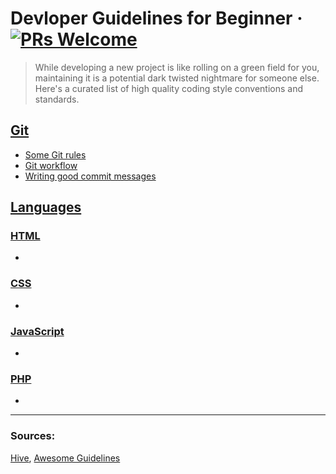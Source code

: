 # Devloper Guidelines for Beginner &middot; [![PRs Welcome](https://img.shields.io/badge/PRs-welcome-brightgreen.svg?style=flat-square)](http://makeapullrequest.com)
> While developing a new project is like rolling on a green field for you, maintaining it is a potential dark twisted nightmare for someone else.
Here's a curated list of high quality coding style conventions and standards.

## [Git](git/git.md)

- [Some Git rules](git/git.md)
- [Git workflow](git/git.md)
- [Writing good commit messages](git/git.md#commit-message-format)

## [Languages](lang/lang.md)

### [HTML](lang/html/lang.md)
-

### [CSS](lang/css/lang.md)
- 

### [JavaScript](lang/javascript/lang.md)
-

### [PHP](lang/php/lang.md)
- 

---
### Sources:
[Hive](https://github.com/wearehive/project-guidelines),
[Awesome Guidelines](https://github.com/Kristories/awesome-guidelines)

